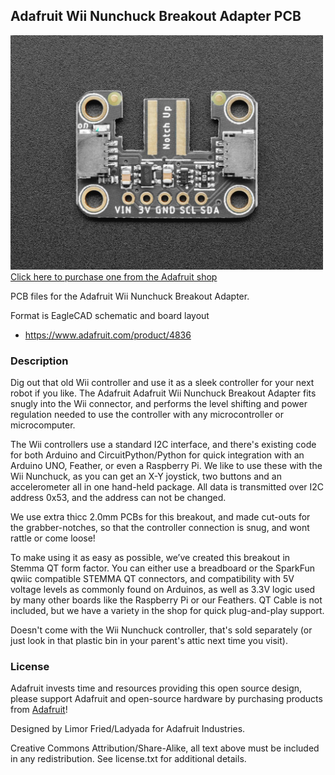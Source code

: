 ## Adafruit Wii Nunchuck Breakout Adapter PCB

<a href="http://www.adafruit.com/products/4836"><img src="assets/4836.jpg?raw=true" width="500px"><br/>
Click here to purchase one from the Adafruit shop</a>

PCB files for the Adafruit Wii Nunchuck Breakout Adapter.

Format is EagleCAD schematic and board layout
* https://www.adafruit.com/product/4836

### Description

Dig out that old Wii controller and use it as a sleek controller for your next robot if you like. The Adafruit Adafruit Wii Nunchuck Breakout Adapter fits snugly into the Wii connector, and performs the level shifting and power regulation needed to use the controller with any microcontroller or microcomputer.

The Wii controllers use a standard I2C interface, and there's existing code for both Arduino and CircuitPython/Python for quick integration with an Arduino UNO, Feather, or even a Raspberry Pi. We like to use these with the Wii Nunchuck, as you can get an X-Y joystick, two buttons and an accelerometer all in one hand-held package. All data is transmitted over I2C address 0x53, and the address can not be changed.

We use extra thicc 2.0mm PCBs for this breakout, and made cut-outs for the grabber-notches, so that the controller connection is snug, and wont rattle or come loose!

To make using it as easy as possible, we’ve created this breakout in Stemma QT form factor. You can either use a breadboard or the SparkFun qwiic compatible STEMMA QT connectors, and compatibility with 5V voltage levels as commonly found on Arduinos, as well as 3.3V logic used by many other boards like the Raspberry Pi or our Feathers. QT Cable is not included, but we have a variety in the shop for quick plug-and-play support.

Doesn't come with the Wii Nunchuck controller, that's sold separately (or just look in that plastic bin in your parent's attic next time you visit).

### License

Adafruit invests time and resources providing this open source design, please support Adafruit and open-source hardware by purchasing products from [Adafruit](https://www.adafruit.com)!

Designed by Limor Fried/Ladyada for Adafruit Industries.

Creative Commons Attribution/Share-Alike, all text above must be included in any redistribution.
See license.txt for additional details.

